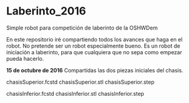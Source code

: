 # Laberinto_2016
Simple robot para competición de laberinto de la OSHWDem

En este repositorio iré compartiendo todos los avances que haga en el robot.
No pretende ser un robot especialmente bueno.
Es un robot de iniciación a laberinto, para que cualquiera que no sepa como empezar pueda hacerlo.

**15 de octubre de 2016**
Compartidas las dos piezas iniciales del chasis.

chasisSuperior.fcstd
chasisSuperior.stl
chasisSuperior.step

chasisInferior.fcstd
chasisInferior.stl
chasisInferior.step
